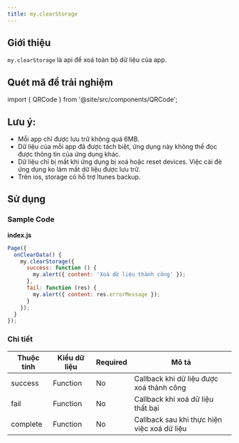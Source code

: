 ```yaml
---
title: my.clearStorage
---
```


## Giới thiệu

`my.clearStorage` là api để xoá toàn bộ dữ liệu của app.

## Quét mã để trải nghiệm

import { QRCode } from '@site/src/components/QRCode';

<QRCode page="pages/api/storage/index" />

## Lưu ý:

- Mỗi app chỉ được lưu trữ không quá 6MB.
- Dữ liệu của mỗi app đã được tách biệt, ứng dụng này không thể đọc được thông tin của ứng dụng khác.
- Dữ liệu chỉ bị mất khi ứng dụng bị xoá hoặc reset devices. Việc cài đè ứng dụng ko làm mất dữ liệu được lưu trữ.
- Trên ios, storage có hỗ trợ Itunes backup.

## Sử dụng

### Sample Code

**index.js**

```js
Page({
  onClearData() {
    my.clearStorage({
      success: function () {
        my.alert({ content: 'Xoá dữ liệu thành công' });
      },
      fail: function (res) {
        my.alert({ content: res.errorMessage });
      }
    });
  }
});
```

### Chi tiết

| Thuộc tính | Kiểu dữ liệu | Required | Mô tả                                       |
| ---------- | ------------ | -------- | ------------------------------------------- |
| success    | Function     | No       | Callback khi dữ liệu được xoá thành công    |
| fail       | Function     | No       | Callback khi xoá dữ liệu thất bại           |
| complete   | Function     | No       | Callback sau khi thực hiện việc xoá dữ liệu |

